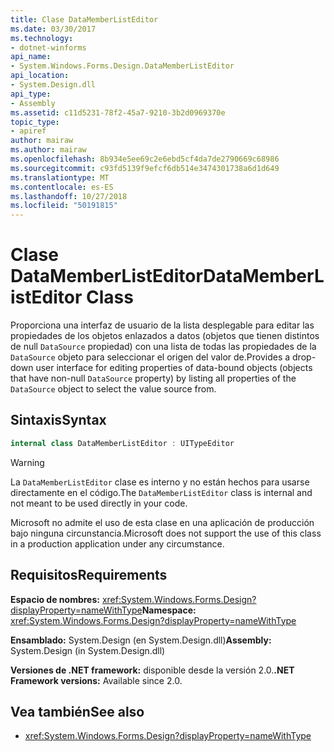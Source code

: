 ```yaml
---
title: Clase DataMemberListEditor
ms.date: 03/30/2017
ms.technology:
- dotnet-winforms
api_name:
- System.Windows.Forms.Design.DataMemberListEditor
api_location:
- System.Design.dll
api_type:
- Assembly
ms.assetid: c11d5231-78f2-45a7-9210-3b2d0969370e
topic_type:
- apiref
author: mairaw
ms.author: mairaw
ms.openlocfilehash: 8b934e5ee69c2e6ebd5cf4da7de2790669c68986
ms.sourcegitcommit: c93fd5139f9efcf6db514e3474301738a6d1d649
ms.translationtype: MT
ms.contentlocale: es-ES
ms.lasthandoff: 10/27/2018
ms.locfileid: "50191815"
---
```

# <a name="datamemberlisteditor-class"></a><span data-ttu-id="fce52-102">Clase DataMemberListEditor</span><span class="sxs-lookup"><span data-stu-id="fce52-102">DataMemberListEditor Class</span></span>

<span data-ttu-id="fce52-103">Proporciona una interfaz de usuario de la lista desplegable para editar las propiedades de los objetos enlazados a datos (objetos que tienen distintos de null `DataSource` propiedad) con una lista de todas las propiedades de la `DataSource` objeto para seleccionar el origen del valor de.</span><span class="sxs-lookup"><span data-stu-id="fce52-103">Provides a drop-down user interface for editing properties of data-bound objects (objects that have non-null `DataSource` property) by listing all properties of the `DataSource` object to select the value source from.</span></span>  
  
## <a name="syntax"></a><span data-ttu-id="fce52-104">Sintaxis</span><span class="sxs-lookup"><span data-stu-id="fce52-104">Syntax</span></span>
  
```csharp  
internal class DataMemberListEditor : UITypeEditor
```

> [!WARNING]
> <span data-ttu-id="fce52-105">La `DataMemberListEditor` clase es interno y no están hechos para usarse directamente en el código.</span><span class="sxs-lookup"><span data-stu-id="fce52-105">The `DataMemberListEditor` class is internal and not meant to be used directly in your code.</span></span>
> 
> <span data-ttu-id="fce52-106">Microsoft no admite el uso de esta clase en una aplicación de producción bajo ninguna circunstancia.</span><span class="sxs-lookup"><span data-stu-id="fce52-106">Microsoft does not support the use of this class in a production application under any circumstance.</span></span>
  
## <a name="requirements"></a><span data-ttu-id="fce52-107">Requisitos</span><span class="sxs-lookup"><span data-stu-id="fce52-107">Requirements</span></span>

<span data-ttu-id="fce52-108">**Espacio de nombres:** <xref:System.Windows.Forms.Design?displayProperty=nameWithType></span><span class="sxs-lookup"><span data-stu-id="fce52-108">**Namespace:** <xref:System.Windows.Forms.Design?displayProperty=nameWithType></span></span>  
  
<span data-ttu-id="fce52-109">**Ensamblado:** System.Design (en System.Design.dll)</span><span class="sxs-lookup"><span data-stu-id="fce52-109">**Assembly:** System.Design (in System.Design.dll)</span></span>  
  
<span data-ttu-id="fce52-110">**Versiones de .NET framework:** disponible desde la versión 2.0.</span><span class="sxs-lookup"><span data-stu-id="fce52-110">**.NET Framework versions:** Available since 2.0.</span></span>  
  
## <a name="see-also"></a><span data-ttu-id="fce52-111">Vea también</span><span class="sxs-lookup"><span data-stu-id="fce52-111">See also</span></span>

- <xref:System.Windows.Forms.Design?displayProperty=nameWithType>
